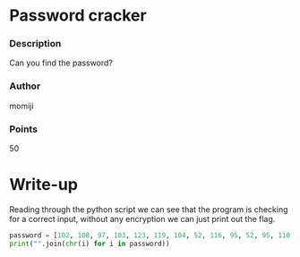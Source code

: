 # Password cracker

### Description

Can you find the password?

### Author

momiji

### Points

50

# Write-up

Reading through the python script we can see that the program is checking for 
a correct input, without any encryption we can just print out the flag.

```python
password = [102, 108, 97, 103, 123, 119, 104, 52, 116, 95, 52, 95, 110, 49, 99, 51, 95, 100, 52, 121, 95, 116, 48, 95, 99, 114, 52, 99, 107, 95, 52, 95, 112, 52, 115, 115, 119, 48, 114, 100, 125]
print("".join(chr(i) for i in password))
```
